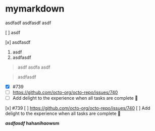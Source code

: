 # mymarkdown

asdfadf
asdfasdf
asdf

[ ] asdf

[x] asdfasdf

1. asdf
1. asdfasdf

> asdf
asdfa
> asdf

> asdfasdf

- [x] #739
- [ ] https://github.com/octo-org/octo-repo/issues/740
- [ ] Add delight to the experience when all tasks are complete :tada:

 [x] #739
 [ ] https://github.com/octo-org/octo-repo/issues/740
 [ ] Add delight to the experience when all tasks are complete :tada:

***asdfasdf***
**haha*nihao*wsm**